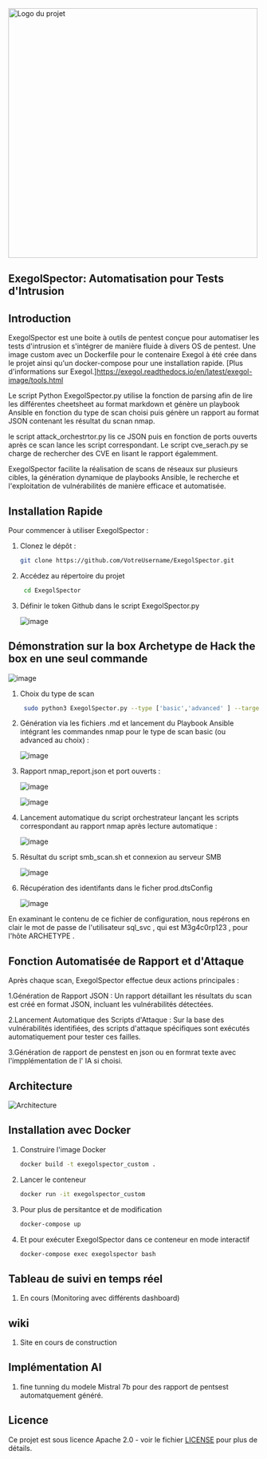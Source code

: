 <img src="https://github.com/Erwan923/ExegolSpector/assets/82095453/ac1a08ff-5cb0-443f-9c78-0fea204fa256" alt="Logo du projet" width="500" height="500">




## ExegolSpector: Automatisation pour Tests d'Intrusion

## Introduction

ExegolSpector est une boite à outils de pentest conçue pour automatiser les tests d'intrusion et s'intégrer de manière fluide à divers OS de pentest.
Une image custom avec un Dockerfile pour le contenaire Exegol à été crée dans le projet ainsi qu'un docker-compose pour une installation rapide. [Plus d'informations sur Exegol.]https://exegol.readthedocs.io/en/latest/exegol-image/tools.html

Le script Python ExegolSpector.py utilise la fonction de parsing afin de lire les différentes cheetsheet au format markdown et génère un playbook Ansible en fonction du type de scan choisi puis génère un rapport au format JSON contenant les résultat du scnan nmap. 

le script attack_orchestrtor.py lis ce JSON puis  en fonction de ports ouverts après ce scan lance les script correspondant. Le script cve_serach.py se charge de rechercher des CVE en lisant le rapport égalemment.   


ExegolSpector facilite la réalisation de scans de réseaux sur plusieurs cibles, la génération dynamique de playbooks Ansible, le recherche et l'exploitation de vulnérabilités de manière efficace et automatisée.

## Installation Rapide

Pour commencer à utiliser ExegolSpector  :

1. Clonez le dépôt :
   ```bash
   git clone https://github.com/VotreUsername/ExegolSpector.git

2. Accédez au répertoire du projet
   ```bash
    cd ExegolSpector

3. Définir le token Github dans le script ExegolSpector.py

    ![image](https://github.com/Erwan923/ExegolSpector/assets/82095453/4218c581-91c7-49c6-8089-a1394d0b95f1)

## Démonstration sur la box Archetype de Hack the box en une seul commande

   ![image](https://github.com/Erwan923/ExegolSpector/assets/82095453/f3836208-ec4b-4dd3-a234-56d30d113db5)
   
   
1. Choix du type de scan
    ```bash
     sudo python3 ExegolSpector.py --type ['basic','advanced' ] --targets [IP]

2. Génération via les fichiers .md et lancement du Playbook Ansible intégrant les commandes nmap pour le type de scan basic (ou advanced au choix) : 

   ![image](https://github.com/Erwan923/ExegolSpector/assets/82095453/0fda5db0-ff98-4752-854f-890a2c07cf7e)


3. Rapport nmap_report.json et port ouverts :

   ![image](https://github.com/Erwan923/ExegolSpector/assets/82095453/87ba7acf-79df-4781-b905-31463e952b13)




   ![image](https://github.com/Erwan923/ExegolSpector/assets/82095453/a57407b9-bc65-4256-a3cf-ed130130add1)

   


   

   
5. Lancement automatique du script orchestrateur lançant les scripts correspondant au rapport nmap après lecture automatique :

   ![image](https://github.com/Erwan923/ExegolSpector/assets/82095453/08dd58a0-be83-4c34-b1de-6e5b84eb0b7d)





 7. Résultat du script smb_scan.sh et connexion au serveur SMB

    ![image](https://github.com/Erwan923/ExegolSpector/assets/82095453/122354a3-4519-4132-9ab2-7896f63553f5)

   

 8. Récupération des identifants dans le ficher prod.dtsConfig

    ![image](https://github.com/Erwan923/ExegolSpector/assets/82095453/2d7dd741-98c3-4da7-9514-3d17448de6d6)

 En examinant le contenu de ce fichier de configuration, nous repérons en clair le mot de passe de l'utilisateur sql_svc ,
 qui est M3g4c0rp123 , pour l'hôte ARCHETYPE . 
   

## Fonction Automatisée de Rapport et d'Attaque

Après chaque scan, ExegolSpector effectue deux actions principales :

1.Génération de Rapport JSON : Un rapport détaillant les résultats du scan est créé en format JSON, incluant les vulnérabilités détectées.

2.Lancement Automatique des Scripts d'Attaque : Sur la base des vulnérabilités identifiées, des scripts d'attaque spécifiques sont exécutés automatiquement pour tester ces failles.

3.Génération de rapport de penstest en json ou en formrat texte avec l'impplémentation de l' IA si choisi. 

## Architecture

![Architecture](https://github.com/Erwan923/ExegolSpector/assets/82095453/145da99a-a765-49e4-86da-36c539a0801e)


## Installation avec Docker

1. Construire l'image Docker
   ```bash
   docker build -t exegolspector_custom .
2. Lancer le conteneur
   ```bash
   docker run -it exegolspector_custom
3. Pour plus de persitantce et de modification
     ```bash
     docker-compose up
4. Et pour exécuter ExegolSpector dans ce conteneur en mode interactif
   ```bash
   docker-compose exec exegolspector bash

## Tableau de suivi en temps réel

1. En cours (Monitoring avec différents dashboard)


## wiki

1. Site en cours de construction 

## Implémentation AI 

1. fine tunning du modele Mistral 7b pour des rapport de pentsest automatquement généré.
 
## Licence

Ce projet est sous licence Apache 2.0 - voir le fichier [LICENSE](LICENSE) pour plus de détails.

   
